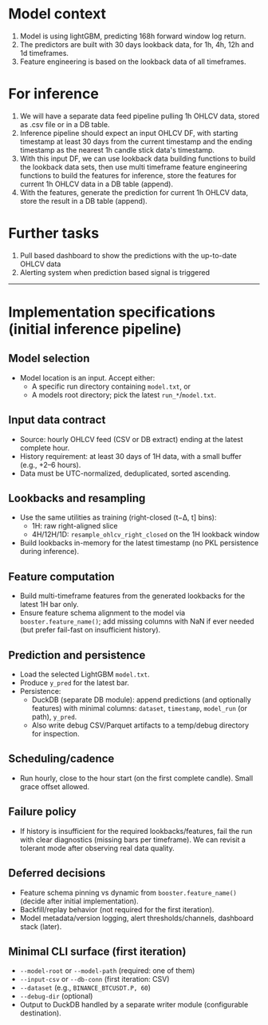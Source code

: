 # Model context

1. Model is using lightGBM, predicting 168h forward window log return.
2. The predictors are built with 30 days lookback data, for 1h, 4h, 12h and 1d timeframes.
3. Feature engineering is based on the lookback data of all timeframes.

# For inference

1. We will have a separate data feed pipeline pulling 1h OHLCV data, stored as .csv file or in a DB table.
2. Inference pipeline should expect an input OHLCV DF, with starting timestamp at least 30 days from the current timestamp and the ending timestamp as the nearest 1h candle stick data's timestamp.
3. With this input DF, we can use lookback data building functions to build the lookback data sets, then use multi timeframe feature engineering functions to build the features for inference, store the features for current 1h OHLCV data in a DB table (append).
4. With the features, generate the prediction for current 1h OHLCV data, store the result in a DB table (append).

# Further tasks

1. Pull based dashboard to show the predictions with the up-to-date OHLCV data
2. Alerting system when prediction based signal is triggered

---------------------------------------------------------------------------------

# Implementation specifications (initial inference pipeline)

## Model selection
- Model location is an input. Accept either:
  - A specific run directory containing `model.txt`, or
  - A models root directory; pick the latest `run_*`/`model.txt`.

## Input data contract
- Source: hourly OHLCV feed (CSV or DB extract) ending at the latest complete hour.
- History requirement: at least 30 days of 1H data, with a small buffer (e.g., +2–6 hours).
- Data must be UTC-normalized, deduplicated, sorted ascending.

## Lookbacks and resampling
- Use the same utilities as training (right-closed (t−Δ, t] bins):
  - 1H: raw right-aligned slice
  - 4H/12H/1D: `resample_ohlcv_right_closed` on the 1H lookback window
- Build lookbacks in-memory for the latest timestamp (no PKL persistence during inference).

## Feature computation
- Build multi-timeframe features from the generated lookbacks for the latest 1H bar only.
- Ensure feature schema alignment to the model via `booster.feature_name()`; add missing columns with NaN if ever needed (but prefer fail-fast on insufficient history).

## Prediction and persistence
- Load the selected LightGBM `model.txt`.
- Produce `y_pred` for the latest bar.
- Persistence:
  - DuckDB (separate DB module): append predictions (and optionally features) with minimal columns: `dataset`, `timestamp`, `model_run` (or path), `y_pred`.
  - Also write debug CSV/Parquet artifacts to a temp/debug directory for inspection.

## Scheduling/cadence
- Run hourly, close to the hour start (on the first complete candle). Small grace offset allowed.

## Failure policy
- If history is insufficient for the required lookbacks/features, fail the run with clear diagnostics (missing bars per timeframe). We can revisit a tolerant mode after observing real data quality.

## Deferred decisions
- Feature schema pinning vs dynamic from `booster.feature_name()` (decide after initial implementation).
- Backfill/replay behavior (not required for the first iteration).
- Model metadata/version logging, alert thresholds/channels, dashboard stack (later).

## Minimal CLI surface (first iteration)
- `--model-root` or `--model-path` (required: one of them)
- `--input-csv` or `--db-conn` (first iteration: CSV)
- `--dataset` (e.g., `BINANCE_BTCUSDT.P, 60`)
- `--debug-dir` (optional)
- Output to DuckDB handled by a separate writer module (configurable destination).

